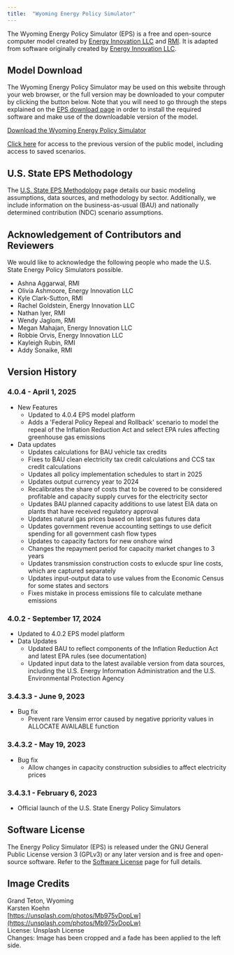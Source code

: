```yaml
---
title:  "Wyoming Energy Policy Simulator"
---
```


The Wyoming Energy Policy Simulator (EPS) is a free and open-source computer model created by [Energy Innovation LLC](https://energyinnovation.org/) and [RMI](https://rmi.org/).  It is adapted from software originally created by [Energy Innovation LLC](https://energyinnovation.org/).

## Model Download

The Wyoming Energy Policy Simulator may be used on this website through your web browser, or the full version may be downloaded to your computer by clicking the button below.  Note that you will need to go through the steps explained on the [EPS download page](../download) in order to install the required software and make use of the downloadable version of the model.

<p><a href="https://github.com/EnergyInnovation/eps-wyoming/archive/refs/tags/4.0.4.zip" class="btn">Download the Wyoming Energy Policy Simulator</a></p>

[Click here](https://energypolicy.solutions/simulator/wyoming/en/6893fab) for access to the previous version of the public model, including access to saved scenarios.

## U.S. State EPS Methodology

The [U.S. State EPS Methodology](../us-state-eps-methodology) page details our basic modeling assumptions, data sources, and methodology by sector. Additionally, we include information on the business-as-usual (BAU) and nationally determined contribution (NDC) scenario assumptions.

## Acknowledgement of Contributors and Reviewers

We would like to acknowledge the following people who made the U.S. State Energy Policy Simulators possible.

* Ashna Aggarwal, RMI
* Olivia Ashmoore, Energy Innovation LLC
* Kyle Clark-Sutton, RMI
* Rachel Goldstein, Energy Innovation LLC
* Nathan Iyer, RMI
* Wendy Jaglom, RMI
* Megan Mahajan, Energy Innovation LLC
* Robbie Orvis, Energy Innovation LLC
* Kayleigh Rubin, RMI
* Addy Sonaike, RMI

## Version History

### **4.0.4 - April 1, 2025**
* New Features
  * Updated to 4.0.4 EPS model platform
  * Adds a 'Federal Policy Repeal and Rollback' scenario to model the repeal of the Inflation    Reduction Act and select EPA rules affecting greenhouse gas emissions
* Data updates
  * Updates calculations for BAU vehicle tax credits 
  * Fixes to BAU clean electricity tax credit calculations and CCS tax credit calculations
  * Updates all policy implementation schedules to start in 2025
  * Updates output currency year to 2024
  * Recalibrates the share of costs that to be covered to be considered profitable and capacity supply curves for the electricity sector
  * Updates BAU planned capacity additions to use latest EIA data on plants that have received regulatory approval
  * Updates natural gas prices based on latest gas futures data
  * Updates government revenue accounting settings to use deficit spending for all government cash flow types
  * Updates to capacity factors for new onshore wind
  * Changes the repayment period for capacity market changes to 3 years
  * Updates transmission construction costs to exlucde spur line costs, which are captured separately
  * Updates input-output data to use values from the Economic Census for some states and sectors
  * Fixes mistake in process emissions file to calculate methane emissions

### **4.0.2 - September 17, 2024**

* Updated to 4.0.2 EPS model platform
* Data Updates
  * Updated BAU to reflect components of the Inflation Reduction Act and latest EPA rules (see documentation)
  * Updated input data to the latest available version from data sources, including the U.S. Energy Information Administration and the 
    U.S. Environmental Protection Agency

### **3.4.3.3 - June 9, 2023**

* Bug fix
  * Prevent rare Vensim error caused by negative ppriority values in ALLOCATE AVAILABLE function

### **3.4.3.2 - May 19, 2023**

* Bug fix
  * Allow changes in capacity construction subsidies to affect electricity prices

### **3.4.3.1 - February 6, 2023**

* Official launch of the U.S. State Energy Policy Simulators

## Software License

The Energy Policy Simulator (EPS) is released under the GNU General Public License version 3 (GPLv3) or any later version and is free and open-source software.  Refer to the [Software License](../software-license) page for full details.

## Image Credits
Grand Teton, Wyoming<br/>
Karsten Koehn<br/>
[https://unsplash.com/photos/Mb975vDopLw](https://unsplash.com/photos/Mb975vDopLw)<br/>
License: Unsplash License<br/>
Changes: Image has been cropped and a fade has been applied to the left side.<br/>
